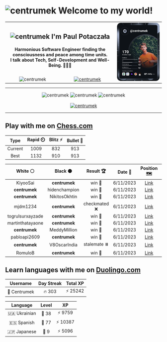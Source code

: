 <h1>
  <img
    src="https://emojis.slackmojis.com/emojis/images/1531849430/4246/blob-sunglasses.gif"
    width="30"
    alt="centrumek"
  />
  Welcome to my world!
</h1>

<table>
  <tbody>
    <tr>
      <td align="center" width="70%" colspan="2">
        <h2>
          <img
            src="https://raw.githubusercontent.com/MartinHeinz/MartinHeinz/master/wave.gif"
            width="30px"
            alt="centrumek"
          />
          I'm Paul Potaczała
        </h2>
        <h4>
          Harmonious Software Engineer finding the consciousness and peace among time units.
          <br/>
          I talk about Tech, Self-Development and Well-Being. 🌿🧘🚀
        </h4>
      </td>
      <td width="30%" rowspan="2">
        <a href="https://app.daily.dev/centrumek">
          <img
            src="./devcard.svg"
            alt="centrumek"
          />
        </a>
      </td>
    </tr>
    <tr align="center">
      <td>
        <img
          src="https://komarev.com/ghpvc/?username=centrumek&label=visitors&color=0e75b6&style=flat"
          alt="centrumek"
        >
      </td>
      <td>
        <a href="https://stackoverflow.com/users/14496012/centrumek">
          <img
            src="https://stackoverflow.com/users/flair/14496012.png?theme=dark"
            alt="centrumek"
          >
        </a>
      </td>
    </tr>
  </tbody>
</table>

---
<div align="center">
  <img 
    src="https://github-readme-stats.vercel.app/api?username=centrumek&show_icons=true&count_private=true&theme=dark&hide_border=true&hide=issues,contribs&bg_color=00000000"
    alt="centrumek"
  />
  <img
    src="https://github-readme-stats.vercel.app/api/top-langs/?username=centrumek&layout=compact&hide_border=true&theme=dark&bg_color=00000000&langs_count=6&exclude_repo=air-statistic-app"
    alt="centrumek"
  />
  <img 
    src="https://github-readme-streak-stats.herokuapp.com?user=centrumek&theme=dark&hide_border=true&background=FFFFFF00"
    alt="centrumek"
  />
  <br/>
  <br/>
  <a href="https://www.buymeacoffee.com/centrumek">
    <img
      src="https://cdn.buymeacoffee.com/buttons/v2/default-orange.png"
      height="50"
      width="210"
      alt="centrumek"
    />
  </a>
</div>

---

## Play with me on [Chess.com](https://www.chess.com/member/centrumek)

<div align="center">
<!--START_SECTION:chessStats-->
<!-- Automatically generated with https://github.com/Balastrong/chess-stats-action -->

| Type | Rapid ⏲️ | Blitz ⚡ | Bullet 🔫 |
|:---:|:---:|:---:|:---:|
| Current | 1009 | 832 | 913 |
| Best | 1132 | 910 | 913 |

| White ⚪ | Black ⚫ | Result 🏆 | Date 📅 | Position 🗺️ | Type 🕕 |
|:---:|:---:|:---:|:---:|:---:|:---:|
| KiyooSai | **centrumek** | win 🥇 | 6/11/2023 | <a href="http://www.ee.unb.ca/cgi-bin/tervo/fen.pl?select=1r4n1/p1p5/2k2b2/8/7P/8/K4n2/8 b - -">Link</a> | Blitz |
| **centrumek** | hidenchampion | win 🥇 | 6/11/2023 | <a href="http://www.ee.unb.ca/cgi-bin/tervo/fen.pl?select=8/3r3p/1K1N1p2/2P2P2/5k2/Q6P/8/8 b - -">Link</a> | Blitz |
| **centrumek** | NikitosOkhtin | win 🥇 | 6/11/2023 | <a href="http://www.ee.unb.ca/cgi-bin/tervo/fen.pl?select=1K6/1P4p1/7p/8/2k5/7r/8/8 b - -">Link</a> | Blitz |
| mjdm1234 | **centrumek** | checkmated ❌ | 6/11/2023 | <a href="http://www.ee.unb.ca/cgi-bin/tervo/fen.pl?select=rnbq2nr/ppppbQkp/8/6B1/2B1P2P/3P4/PPP2PP1/RN2K2R b KQ -">Link</a> | Blitz |
| togrulsurxayzade | **centrumek** | win 🥇 | 6/11/2023 | <a href="http://www.ee.unb.ca/cgi-bin/tervo/fen.pl?select=8/8/8/p7/Pp1qp3/1P6/1K2k3/8 w - -">Link</a> | Blitz |
| martinthatayaone | **centrumek** | win 🥇 | 6/11/2023 | <a href="http://www.ee.unb.ca/cgi-bin/tervo/fen.pl?select=r4k1r/3Q1pb1/p6n/7p/1p2N1p1/4B3/Pq3PPP/3R1RK1 w - -">Link</a> | Blitz |
| **centrumek** | MeddyMillion | win 🥇 | 6/11/2023 | <a href="http://www.ee.unb.ca/cgi-bin/tervo/fen.pl?select=8/pp1R3p/3Qk2P/5pp1/P4P2/8/1P6/1K6 b - -">Link</a> | Blitz |
| pabloapi2609 | **centrumek** | win 🥇 | 6/11/2023 | <a href="http://www.ee.unb.ca/cgi-bin/tervo/fen.pl?select=r4rk1/pp3p2/2b5/2P5/8/7P/PP3PqK/R4R2 w - -">Link</a> | Blitz |
| **centrumek** | V8OscarIndia | stalemate ⏸️ | 6/11/2023 | <a href="http://www.ee.unb.ca/cgi-bin/tervo/fen.pl?select=8/6pp/p7/5k1K/7P/1b6/5q2/8 w - -">Link</a> | Blitz |
| RomuloB | **centrumek** | win 🥇 | 6/11/2023 | <a href="http://www.ee.unb.ca/cgi-bin/tervo/fen.pl?select=4r3/p2p2k1/1p5p/4nKnP/5N2/1P4P1/P1P4r/3R4 w - -">Link</a> | Blitz |

<!--END_SECTION:chessStats-->
</div>

## Learn languages with me on [Duolingo.com](https://www.duolingo.com/profile/Centrumek)

<div align="center">
<!--START_SECTION:duolingoStats-->
<!-- Automatically generated with https://github.com/centrumek/duolingo-readme-stats-->

| Username | Day Streak | Total XP |
|:---:|:---:|:---:|
| 👤 Centrumek | 🔥 303 | ⚡ 25242 |

| Language | Level | XP |
|:---:|:---:|:---:|
| 🇺🇦 Ukrainian | 👑 38 | ⚡ 9759 |
| 🇪🇸 Spanish | 👑 77 | ⚡ 10387 |
| 🇯🇵 Japanese | 👑 9 | ⚡ 5096 |

<!--END_SECTION:duolingoStats-->
</div>
<!--
**centrumek/centrumek** is a ✨ _special_ ✨ repository because its `README.md` (this file) appears on your GitHub profile.

Here are some ideas to get you started:

- 🔭 I’m currently working on ...
- 🌱 I’m currently learning ...
- 👯 I’m looking to collaborate on ...
- 🤔 I’m looking for help with ...
- 💬 Ask me about ...
- 📫 How to reach me: ...
- 😄 Pronouns: ...
- ⚡ Fun fact: ...
-->
